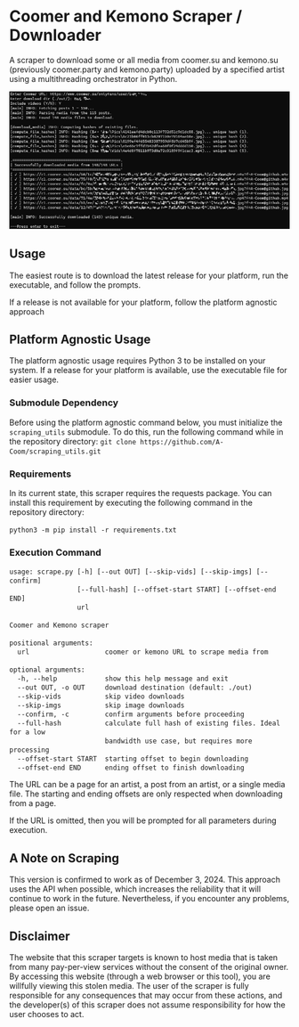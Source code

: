# Coomer and Kemono Scraper / Downloader

A scraper to download some or all media from coomer.su and kemono.su (previously coomer.party and kemono.party) uploaded by a specified artist using a multithreading orchestrator in Python.

![output](./img/output.jpg)



## Usage
The easiest route is to download the latest release for your platform, run the executable, and follow the prompts.

If a release is not available for your platform, follow the platform agnostic approach



## Platform Agnostic Usage

The platform agnostic usage requires Python 3 to be installed on your system. If a release for your platform is available, use the executable file for easier usage.



### Submodule Dependency

Before using the platform agnostic command below, you must initialize the `scraping_utils` submodule. To do this, run the following command while in the repository directory: `git clone https://github.com/A-Coom/scraping_utils.git`



### Requirements
In its current state, this scraper requires the requests package. You can install this requirement by executing the following command in the repository directory:

`python3 -m pip install -r requirements.txt`



### Execution Command
```
usage: scrape.py [-h] [--out OUT] [--skip-vids] [--skip-imgs] [--confirm]
                 [--full-hash] [--offset-start START] [--offset-end END]
                 url

Coomer and Kemono scraper

positional arguments:
  url                   coomer or kemono URL to scrape media from

optional arguments:
  -h, --help            show this help message and exit
  --out OUT, -o OUT     download destination (default: ./out)
  --skip-vids           skip video downloads
  --skip-imgs           skip image downloads
  --confirm, -c         confirm arguments before proceeding
  --full-hash           calculate full hash of existing files. Ideal for a low
                        bandwidth use case, but requires more processing
  --offset-start START  starting offset to begin downloading
  --offset-end END      ending offset to finish downloading
```

The URL can be a page for an artist, a post from an artist, or a single media file. The starting and ending offsets are only respected when downloading from a page.

If the URL is omitted, then you will be prompted for all parameters during execution.



## A Note on Scraping
This version is confirmed to work as of December 3, 2024. This approach uses the API when possible, which increases the reliability that it will continue to work in the future. Nevertheless, if you encounter any problems, please open an issue.



## Disclaimer
The website that this scraper targets is known to host media that is taken from many pay-per-view services without the consent of the original owner. By accessing this website (through a web browser or this tool), you are willfully viewing this stolen media. The user of the scraper is fully responsible for any consequences that may occur from these actions, and the developer(s) of this scraper does not assume responsibility for how the user chooses to act.
